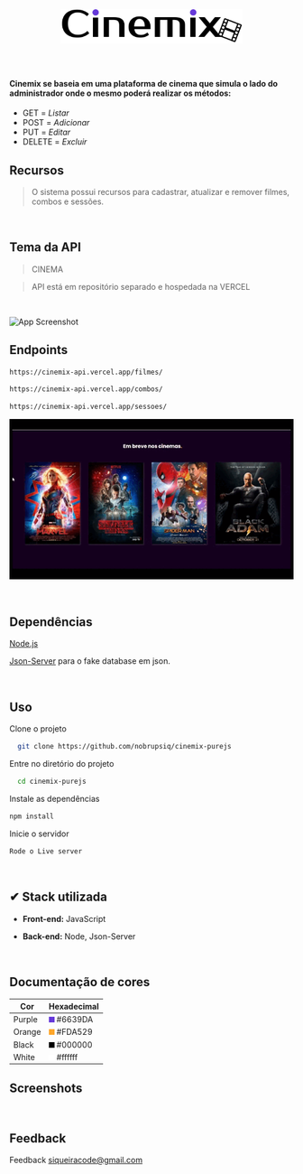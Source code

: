 <br>

<h1 align="center">
  <img height="60" alt="" title="" src="./.github/Logo.svg" />
</h1>

<br>

#### Cinemix se baseia em uma plataforma de cinema que simula o lado do administrador onde o mesmo poderá realizar os métodos:

-   GET = <i>Listar</i>
-   POST = <i>Adicionar</i>
-   PUT = <i>Editar</i>
-   DELETE = <i>Excluir</i>

## Recursos

> O sistema possui recursos para cadastrar, atualizar e remover filmes, combos e sessões.

 <br>

## Tema da API

> CINEMA

> API está em repositório separado e hospedada na VERCEL

<br>

![App Screenshot](./.github/img/filmes_func.gif)

## Endpoints

```bash
https://cinemix-api.vercel.app/filmes/
```

```bash
https://cinemix-api.vercel.app/combos/
```

```bash
https://cinemix-api.vercel.app/sessoes/
```

![App Screenshot](./.github/img/cards_select.gif)

<br>

## Dependências

[Node.js](https://nodejs.org/en/)

[Json-Server](https://github.com/typicode/json-server) para o fake database em json.

<br>

## Uso

Clone o projeto

```bash
  git clone https://github.com/nobrupsiq/cinemix-purejs
```

Entre no diretório do projeto

```bash
  cd cinemix-purejs
```

Instale as dependências

```bash
npm install
```

Inicie o servidor

```bash
Rode o Live server
```

<br>

## ✔ Stack utilizada

-   **Front-end:** JavaScript

-   **Back-end:** Node, Json-Server

<br>

## Documentação de cores

| Cor    | Hexadecimal                                     |
| ------ | ----------------------------------------------- |
| Purple | ![#6639DA](./.github/Colors/purple.png) #6639DA |
| Orange | ![#FDA529](./.github/Colors/orange.png) #FDA529 |
| Black  | ![#000000](./.github/Colors/black.png) #000000  |
| White  | ![#ffffff](./.github/Colors/white.png) #ffffff  |

## Screenshots

<br>

## Feedback

Feedback siqueiracode@gmail.com
